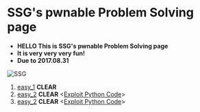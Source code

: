 # SSG's pwnable Problem Solving page
* __HELLO This is SSG's pwnable Problem Solving page__
* __It is very very very fun!__
* __Due to 2017.08.31__

![SSG](http://2.bp.blogspot.com/_n7eQ5zqL7tM/SwUUR51_afI/AAAAAAAAAAw/n3UkLNoWCGY/s1600/ComputerSlave_2DtransGIF.gif)

1. [easy_1](https://github.com/34t3rnull/SSGpwn/blob/master/easy_1%20%ED%92%80%EC%9D%B4.pdf) __CLEAR__
2. [easy_2](https://github.com/34t3rnull/SSGpwn/blob/master/easy_2%20%ED%92%80%EC%9D%B4.pdf) __CLEAR__ <[Exploit Python Code](https://github.com/34t3rnull/SSGpwn/blob/master/easy_2_exploit.py)> 
3. [easy_2](https://github.com/34t3rnull/SSGpwn/blob/master/mid_easy_1%20%ED%92%80%EC%9D%B4.pdf) __CLEAR__ <[Exploit Python Code](https://github.com/34t3rnull/SSGpwn/blob/master/mid_easy_1_exploit.py)> 
